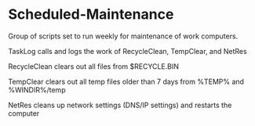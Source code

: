 # Scheduled-Maintenance
Group of scripts set to run weekly for maintenance of work computers.


TaskLog calls and logs the work of RecycleClean, TempClear, and NetRes

RecycleClean clears out all files from $RECYCLE.BIN

TempClear clears out all temp files older than 7 days from %TEMP% and %WINDIR%/temp

NetRes cleans up network settings (DNS/IP settings) and restarts the computer
